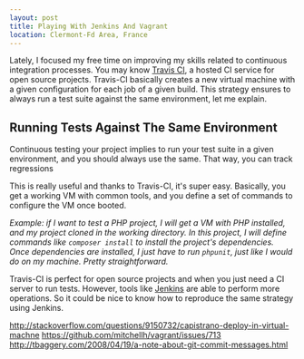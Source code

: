 ```yaml
---
layout: post
title: Playing With Jenkins And Vagrant
location: Clermont-Fd Area, France
---
```


Lately, I focused my free time on improving my skills related to continuous
integration processes. You may know [Travis CI](http://travis-ci.org/), a hosted
CI service for open source projects. Travis-CI basically creates a new virtual
machine with a given configuration for each job of a given build. This strategy
ensures to always run a test suite against the same environment, let me explain.


## Running Tests Against The Same Environment

Continuous testing your project implies to run your test suite in a given
environment, and you should always use the same. That way, you can track
regressions

This is really useful and thanks to Travis-CI, it's super easy. Basically, you
get a working VM with common tools, and you define a set of commands to
configure the VM once booted.

_Example: if I want to test a PHP project, I will get a VM with PHP installed,
and my project cloned in the working directory. In this project, I will define
commands like `composer install` to install the project's dependencies. Once
dependencies are installed, I just have to run `phpunit`, just like I would do
on my machine. Pretty straightforward._

Travis-CI is perfect for open source projects and when you just need a CI server
to run tests. However, tools like [Jenkins](http://jenkins-ci.org/) are able to
perform more operations. So it could be nice to know how to reproduce the same
strategy using Jenkins.


http://stackoverflow.com/questions/9150732/capistrano-deploy-in-virtual-machne
https://github.com/mitchellh/vagrant/issues/713
http://tbaggery.com/2008/04/19/a-note-about-git-commit-messages.html
